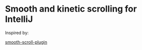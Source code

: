 # Smooth and kinetic scrolling for IntelliJ

Inspired by:

<a href=https://github.com/hccampos/smooth-scroll-plugin>smooth-scroll-plugin</a>